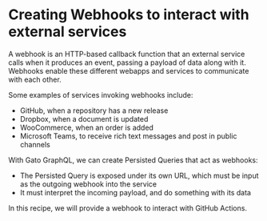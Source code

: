 # Creating Webhooks to interact with external services

A webhook is an HTTP-based callback function that an external service calls when it produces an event, passing a payload of data along with it. Webhooks enable these different webapps and services to communicate with each other.

Some examples of services invoking webhooks include:

- GitHub, when a repository has a new release
- Dropbox, when a document is updated
- WooCommerce, when an order is added
- Microsoft Teams, to receive rich text messages and post in public channels

With Gato GraphQL, we can create Persisted Queries that act as webhooks:

- The Persisted Query is exposed under its own URL, which must be input as the outgoing webhook into the service
- It must interpret the incoming payload, and do something with its data

In this recipe, we will provide a webhook to interact with GitHub Actions.

